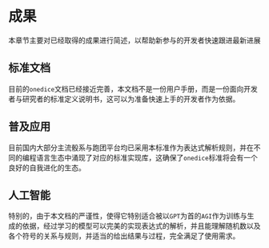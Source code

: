 # 成果

本章节主要对已经取得的成果进行简述，以帮助新参与的开发者快速跟进最新进展

## 标准文档
目前的`onedice`文档已经接近完善，本文档不是一份用户手册，而是一份面向开发者与研究者的标准定义说明书，这可以为准备快速上手的开发者作为依据。

## 普及应用
目前国内大部分主流骰系与跑团平台均已采用本标准作为表达式解析规则，并在不同的编程语言生态中涌现了对应的标准实现库，这确保了`onedice`标准将会有一个良好的自我进化的生态。

## 人工智能
特别的，由于本文档的严谨性，使得它特别适合被以`GPT`为首的`AGI`作为训练与生成的依据，经过学习的模型可以完美的实现表达式的解析，并且能理解随机数以及各个符号的关系与规则，并适当的给出结果与过程，完全满足了使用需求。
